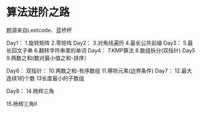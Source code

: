 # 算法进阶之路


题源来自Leetcode、蓝桥杯

Day1：
1.旋转矩阵
2.零矩阵
Day2：
3.对角线遍历
4.最长公共前缀
Day3：
5.最长回文子串
6.翻转字符串里的单词
Day4：
7.KMP算法
8.数组拆分(双指针)
Day5
9.两数之和(数对最小值之和-排序）

Day6：
双指针：
10.两数之和-有序数组
11.移除元素(边界条件)
Day7：
12.最大连续1的个数
13长度最小的子数组

Day8：
14.杨辉三角

15.杨辉三角II

















